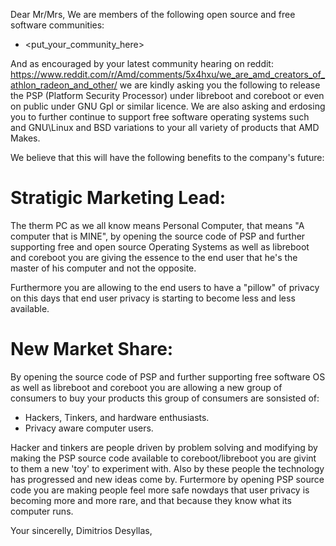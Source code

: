 Dear Mr/Mrs,
We are members of the following open source and free software communities:

* <put_your_community_here>

And as encouraged by your latest community hearing on reddit: https://www.reddit.com/r/Amd/comments/5x4hxu/we_are_amd_creators_of_athlon_radeon_and_other/
we are kindly asking you the following to release the PSP (Platform Security Processor) under libreboot and coreboot or even on public under GNU Gpl or similar licence.
We are also asking and erdosing you to further continue to support free software operating systems such and GNU\Linux and BSD variations to your all variety of products that AMD Makes.

We believe that this will have the following benefits to the company's future:

# Stratigic Marketing Lead:
The therm PC as we all know means Personal Computer, that means "A computer that is MINE", by opening the source code of PSP 
and further supporting free and open source Operating Systems as well as libreboot and coreboot you are giving the essence 
to the end user that he's the master of his computer and not the opposite.

Furthermore you are allowing to the end users to have a "pillow" of privacy on this days that end user privacy is starting to 
become less and less available.

# New Market Share:
By opening the source code of PSP and further supporting free software OS as well as libreboot and coreboot 
you are allowing a new group of consumers to buy your products this group of consumers are sonsisted of:
* Hackers, Tinkers, and hardware enthusiasts.
* Privacy aware computer users.

Hacker and tinkers are people driven by problem solving and modifying by making the PSP source code available to coreboot/libreboot
you are givint to them a new 'toy' to experiment with. Also by these people the technology has progressed and new ideas come by. 
Furtermore by opening PSP source code you are making people feel more safe nowdays that user privacy is becoming more and more rare,
and that because they know what its computer runs.

Your sincerelly,
Dimitrios Desyllas,
<add your name here>
